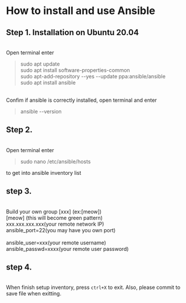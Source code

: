 # How to install and use Ansible

## Step 1. Installation on Ubuntu 20.04
<br> Open terminal enter 
> sudo apt update
<br> sudo apt install software-properties-common
<br> sudo apt-add-repository --yes --update ppa:ansible/ansible
<br> sudo apt install ansible

<br> Confim if ansible is correctly installed, open terminal and enter
>ansible --version

## Step 2.
<br> Open terminal enter 
> sudo nano /etc/ansible/hosts 

to get into ansible inventory list

## step 3.
<br> Build your own group [xxx] (ex:[meow])
<br> [meow] (this will become green pattern)
<br> xxx.xxx.xxx.xxx(your remote network IP) 
<br> ansible_port=22(you may have you own port)  
<br> ansible_user=xxx(your remote username) 
<br> ansible_passwd=xxxx(your remote user password)

## step 4.
<br> When finish setup inventory, press ``ctrl+X`` to exit. Also, please commit to save file when exitting.
